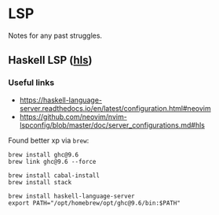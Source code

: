 # LSP
Notes for any past struggles.
## Haskell LSP ([hls](https://github.com/neovim/nvim-lspconfig/blob/master/doc/server_configurations.md#hls))
### Useful links
- https://haskell-language-server.readthedocs.io/en/latest/configuration.html#neovim
- https://github.com/neovim/nvim-lspconfig/blob/master/doc/server_configurations.md#hls

Found better xp via `brew`:

```shell
brew install ghc@9.6
brew link ghc@9.6 --force
```

```shell
brew install cabal-install
brew install stack
```

```shell
brew install haskell-language-server
export PATH="/opt/homebrew/opt/ghc@9.6/bin:$PATH"
```

